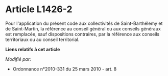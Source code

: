 # Article L1426-2

Pour l'application du présent code aux collectivités de Saint-Barthélemy et de Saint-Martin, la référence au conseil général
ou aux conseils généraux est remplacée, sauf dispositions contraires, par la référence aux conseils territoriaux ou au
conseil territorial.

**Liens relatifs à cet article**

_Modifié par_:

  - Ordonnance n°2010-331 du 25 mars 2010 - art. 8
